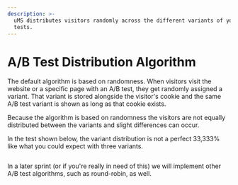 ```yaml
---
description: >-
  uMS distributes visitors randomly across the different variants of your A/B
  tests.
---
```


# A/B Test Distribution Algorithm

The default algorithm is based on randomness. When visitors visit the website or a specific page with an A/B test, they get randomly assigned a variant. That variant is stored alongside the visitor's cookie and the same A/B test variant is shown as long as that cookie exists.

Because the algorithm is based on randomness the visitors are not equally distributed between the variants and slight differences can occur.

In the test shown below, the variant distribution is not a perfect 33,333% like what you could expect with three variants.

![]()

In a later sprint (or if you're really in need of this) we will implement other A/B test algorithms, such as round-robin, as well.
